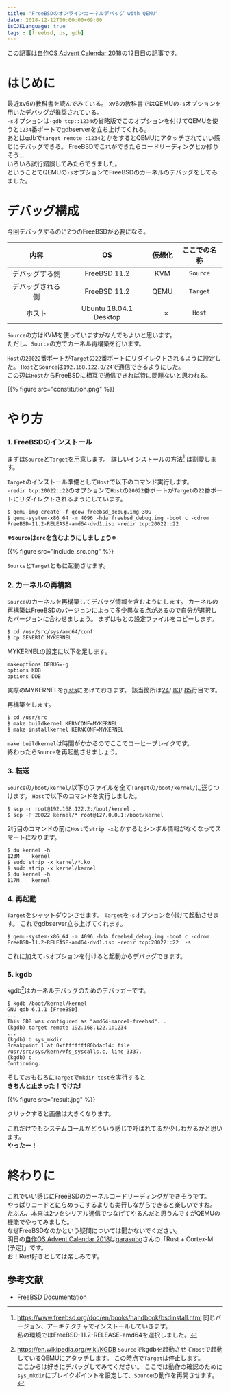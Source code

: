 ```yaml
---
title: "FreeBSDのオンラインカーネルデバッグ with QEMU"
date: 2018-12-12T00:00:00+09:00
isCJKLanguage: true
tags : [freebsd, os, gdb]
---
```


この記事は[自作OS Advent Calendar 2018](https://adventar.org/calendars/2915)の12日目の記事です。

# はじめに
最近xv6の教科書を読んでみている。
xv6の教科書ではQEMUの`-s`オプションを用いたデバッグが推奨されている。  
`-s`オプションは`-gdb tcp::1234`の省略版でこのオプションを付けてQEMUを使うと`1234`番ポートでgdbserverを立ち上げてくれる。  
あとはgdbで`target remote :1234`とかをするとQEMUにアタッチされていい感じにデバッグできる。
FreeBSDでこれができたらコードリーディングとか捗りそう...  
いろいろ試行錯誤してみたらできました。  
ということでQEMUの`-s`オプションでFreeBSDのカーネルのデバッグをしてみました。

# デバッグ構成
今回デバッグするのに2つのFreeBSDが必要になる。   

|    内容          | OS                     | 仮想化                    | ここでの名称 |
|:----------------:|:----------------------:|:-------------------------:|:------------:|
| デバッグする側   | FreeBSD 11.2           | KVM                       | `Source`     |
| デバッグされる側 | FreeBSD 11.2           | QEMU                      | `Target`     |
| ホスト           | Ubuntu 18.04.1 Desktop | &nbsp;&nbsp;&nbsp;&nbsp;× | `Host`       |

`Source`の方はKVMを使っていますがなんでもよいと思います。  
ただし、`Source`の方でカーネル再構築を行います。

`Host`の`20022`番ポートが`Target`の`22`番ポートにリダイレクトされるように設定した。
`Host`と`Source`は`192.168.122.0/24`で通信できるようにした。  
この辺は`Host`からFreeBSDに相互で通信できれば特に問題ないと思われる。  

{{% figure src="constitution.png" %}}

# やり方
### 1. FreeBSDのインストール
まずは`Source`と`Target`を用意します。
詳しいインストールの方法[^bsdinstall] は割愛します。
[^bsdinstall]:https://www.freebsd.org/doc/en/books/handbook/bsdinstall.html
同じバージョン、アーキテクチャでインストールしていきます。  
私の環境ではFreeBSD-11.2-RELEASE-amd64を選択しました。  

`Target`のインストール準備として`Host`で以下のコマンド実行します。  
`-redir tcp:20022::22`のオプションで`Host`の`20022`番ポートが`Target`の`22`番ポートにリダイレクトされるようにしています。
```
$ qemu-img create -f qcow freebsd_debug.img 30G
$ qemu-system-x86_64 -m 4096 -hda freebsd_debug.img -boot c -cdrom FreeBSD-11.2-RELEASE-amd64-dvd1.iso -redir tcp:20022::22
```

**※`Source`は`src`を含むようにしましょう※**  

{{% figure src="include_src.png" %}}

`Source`と`Target`ともに起動させます。  

### 2. カーネルの再構築
`Source`のカーネルを再構築してデバッグ情報を含むようにします。
カーネルの再構築はFreeBSDのバージョンによって多少異なる点があるので自分が選択したバージョンに合わせましょう。
まずはもとの設定ファイルをコピーします。
```
$ cd /usr/src/sys/amd64/conf
$ cp GENERIC MYKERNEL
```
MYKERNELの設定に以下を足します。
```
makeoptions DEBUG=-g
options KDB
options DDB
```
実際のMYKERNELを[gists](https://gist.github.com/utam0k/d46552bf552fb5121d929f8dd444f745)にあげておきます。
該当箇所は[24](https://gist.github.com/utam0k/d46552bf552fb5121d929f8dd444f745#file-mykernel-L24)/
[83](https://gist.github.com/utam0k/d46552bf552fb5121d929f8dd444f745#file-mykernel-L83)/
[85](https://gist.github.com/utam0k/d46552bf552fb5121d929f8dd444f745#file-mykernel-L85)行目です。

再構築をします。
```
$ cd /usr/src
$ make buildkernel KERNCONF=MYKERNEL
$ make installkernel KERNCONF=MYKERNEL
```
`make buildkernel`は時間がかかるのでここでコーヒーブレイクです。  
終わったら`Source`を再起動させましょう。

### 3. 転送
`Source`の`/boot/kernel/`以下のファイルを全て`Target`の`/boot/kernel/`に送りつけます。
`Host`で以下のコマンドを実行しました。

```
$ scp -r root@192.168.122.2:/boot/kernel .
$ scp -P 20022 kernel/* root@127.0.0.1:/boot/kernel
```

2行目のコマンドの前に`Host`で`strip -x`とかするとシンボル情報がなくなってスマートになります。
```
$ du kernel -h
123M    kernel
$ sudo strip -x kernel/*.ko
$ sudo strip -x kernel/kernel
$ du kernel -h
117M    kernel
```

### 4. 再起動
`Target`をシャットダウンさせます。
`Target`を`-s`オプションを付けて起動させます。
これでgdbserver立ち上げてくれます。

```
$ qemu-system-x86_64 -m 4096 -hda freebsd_debug.img -boot c -cdrom FreeBSD-11.2-RELEASE-amd64-dvd1.iso -redir tcp:20022::22  -s
```
これに加えて`-S`オプションを付けると起動からデバッグできます。

### 5. kgdb
kgdb[^kgdb]はカーネルデバッグのためのデバッガーです。
[^kgdb]:https://en.wikipedia.org/wiki/KGDB
`Source`でkgdbを起動させて`Host`で起動しているQEMUにアタッチします。
この時点で`Target`は停止します。  
ここからは好きにデバッグしてみてください。
ここでは動作の確認のために`sys_mkdir`にブレイクポイントを設定して、`Source`の動作を再開させます。

```
$ kgdb /boot/kernel/kernel
GNU gdb 6.1.1 [FreeBSD]
...
This GDB was configured as "amd64-marcel-freebsd"...
(kgdb) target remote 192.168.122.1:1234
...
(kgdb) b sys_mkdir
Breakpoint 1 at 0xffffffff80bdac14: file /usr/src/sys/kern/vfs_syscalls.c, line 3337.
(kgdb) c
Continuing.
```

そしておもむろに`Target`で`mkdir test`を実行すると  
**きちんと止まった！でけた!**

{{% figure src="result.jpg" %}}

クリックすると画像は大きくなります。

これだけでもシステムコールがどういう感じで呼ばれてるか少しわかるかと思います。  
**やったー！**


# 終わりに
これでいい感じにFreeBSDのカーネルコードリーディングができそうです。  
やっぱりコードとにらめっこするよりも実行しながらできると楽しいですね。  
たぶん、本来は2つをシリアル通信でつなげてやるんだと思うんですがQEMUの機能でやってみました。  
なぜFreeBSDなのかという疑問については聞かないでください。  
明日の[自作OS Advent Calendar 2018](https://adventar.org/calendars/2915)は[garasubo](https://twitter.com/garasubo)さんの「Rust + Cortex-M (予定)」です。  
お！Rust好きとしては楽しみです。

## 参考文献
- [FreeBSD Documentation](https://www.freebsd.org/doc/en/books/developers-handbook/kerneldebug-online-gdb.html)
